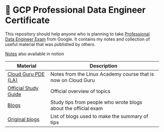 # :closed_book: GCP Professional Data Engineer Certificate

This repository should help anyone who is planning to take [Professional Data Engineer Exam](https://cloud.google.com/certification/data-engineer) from Google. It contains my notes and collection of useful material that was published by others.

[Notes](https://faithful-cone-928.notion.site/GCP-Professional-d415be4ed6964bbea6bedd80625a724d) also available in notion

| Material | Description |
| --- | --- |
| [Cloud Guru PDE (LA)](https://github.com/lukyrasocha/gcp-data-engineering/tree/main/linux-academy) | Notes from the Linux Academy course that is now on Cloud Guru |
| [Official Study Guide](https://github.com/lukyrasocha/gcp-data-engineering/blob/main/official_guide.md) | Official overview of topics | 
| [Blogs](https://github.com/lukyrasocha/gcp-data-engineering/blob/main/Blogs.md) | Study tips from people who wrote blogs about the official exam |
| [Original blogs](https://github.com/sathishvj/awesome-gcp-certifications/blob/master/professional-data-engineer.md) | List of blogs used to make the summary of tips |
